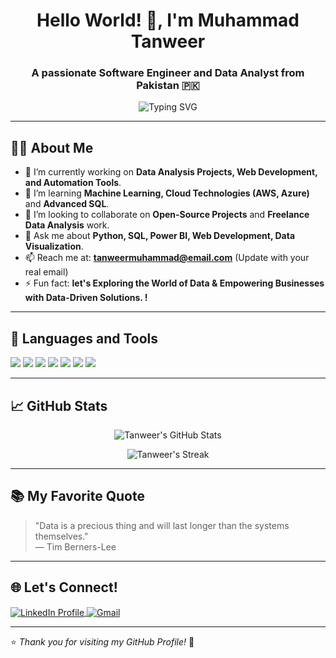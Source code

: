 <h1 align="center">Hello World! 👋, I'm Muhammad Tanweer</h1>
<h3 align="center">A passionate Software Engineer and Data Analyst from Pakistan 🇵🇰</h3>

<p align="center">
  <img src="https://readme-typing-svg.herokuapp.com?font=Fira+Code&size=25&pause=1000&center=true&width=435&lines=Software+Engineer;Data+Analyst;Problem+Solver;Tech+Enthusiast+%F0%9F%94%8E;Always+Learning+%F0%9F%93%9A" alt="Typing SVG" />
</p>

---

## 👨‍💻 About Me

- 🔭 I’m currently working on **Data Analysis Projects, Web Development, and Automation Tools**.
- 🌱 I’m learning **Machine Learning, Cloud Technologies (AWS, Azure)** and **Advanced SQL**.
- 👯 I’m looking to collaborate on **Open-Source Projects** and **Freelance Data Analysis** work.
- 💬 Ask me about **Python, SQL, Power BI, Web Development, Data Visualization**.
- 📫 Reach me at: **tanweermuhammad@email.com** (Update with your real email)
- ⚡ Fun fact: **let's Exploring the World of Data & Empowering Businesses with Data-Driven Solutions. !**

---

## 🚀 Languages and Tools

<p align="left">
  <img src="https://img.shields.io/badge/Python-3776AB?style=for-the-badge&logo=python&logoColor=white"/>
  <img src="https://img.shields.io/badge/SQL-003B57?style=for-the-badge&logo=postgresql&logoColor=white"/>
  <img src="https://img.shields.io/badge/PowerBI-F2C811?style=for-the-badge&logo=powerbi&logoColor=black"/>
  <img src="https://img.shields.io/badge/HTML5-E34F26?style=for-the-badge&logo=html5&logoColor=white"/>
  <img src="https://img.shields.io/badge/CSS3-1572B6?style=for-the-badge&logo=css3&logoColor=white"/>
  <img src="https://img.shields.io/badge/JavaScript-323330?style=for-the-badge&logo=javascript&logoColor=F7DF1E"/>
  <img src="https://img.shields.io/badge/Excel-217346?style=for-the-badge&logo=microsoft-excel&logoColor=white"/>
</p>

---

## 📈 GitHub Stats

<p align="center">
  <img src="https://github-readme-stats.vercel.app/api?username=YOUR_GITHUB_USERNAME&show_icons=true&theme=radical" alt="Tanweer's GitHub Stats" />
</p>

<p align="center">
  <img src="https://github-readme-streak-stats.herokuapp.com/?user=YOUR_GITHUB_USERNAME&theme=radical" alt="Tanweer's Streak" />
</p>

---

## 📚 My Favorite Quote

> "Data is a precious thing and will last longer than the systems themselves."  
> — Tim Berners-Lee

---

## 🌐 Let's Connect!

<p align="left">
  <a href="https://linkedin.com/in/muhammadtanweer786/" target="blank">
    <img align="center" src="https://img.shields.io/badge/LinkedIn-0077B5?style=for-the-badge&logo=linkedin&logoColor=white" alt="LinkedIn Profile" />
  </a>
  <a href="mailto:info.veer.786@gmail.com" target="blank">
    <img align="center" src="https://img.shields.io/badge/Gmail-D14836?style=for-the-badge&logo=gmail&logoColor=white" alt="Gmail" />
  </a>
</p>

---

⭐️ *Thank you for visiting my GitHub Profile!* 🌟

